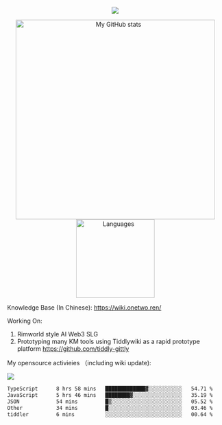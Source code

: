 <a href="https://github.com/linonetwo">
    <p align="center">
        <img src="https://github-profile-trophy.vercel.app/?username=linonetwo&column=7&theme=onedark"/>
    </p>
</a>
<a align="center" href="https://github.com/linonetwo">
  <p align="center">
    <img src="https://github-readme-stats.vercel.app/api?username=linonetwo&show_icons=true&count_private=true" alt="My GitHub stats" width="465"/>
    <img src="https://github-readme-stats.vercel.app/api/top-langs/?username=linonetwo&layout=compact&langs_count=10" alt="Languages" height="183">
  </p>
</a>

Knowledge Base (In Chinese): https://wiki.onetwo.ren/

Working On: 

1. Rimworld style AI Web3 SLG
1. Prototyping many KM tools using Tiddlywiki as a rapid prototype platform https://github.com/tiddly-gittly

My opensource activieies （including wiki update):

![](https://visitor-badge.glitch.me/badge?page_id=linonetwo.linonetwo)

<!--START_SECTION:waka-->

```txt
TypeScript      8 hrs 58 mins   █████████████▓░░░░░░░░░░░   54.71 %
JavaScript      5 hrs 46 mins   ████████▓░░░░░░░░░░░░░░░░   35.19 %
JSON            54 mins         █▒░░░░░░░░░░░░░░░░░░░░░░░   05.52 %
Other           34 mins         █░░░░░░░░░░░░░░░░░░░░░░░░   03.46 %
tiddler         6 mins          ░░░░░░░░░░░░░░░░░░░░░░░░░   00.64 %
```

<!--END_SECTION:waka-->
